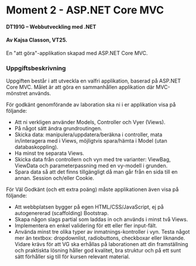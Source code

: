 # Moment 2 - ASP.NET Core MVC
#### DT191G – Webbutveckling med .NET
#### Av Kajsa Classon, VT25.

En "att göra"-applikation skapad med ASP.NET Core MVC.

### Uppgiftsbeskrivning
Uppgiften består i att utveckla en valfri applikation, baserad på ASP.NET Core MVC. Målet är att göra en sammanhållen applikation där MVC-mönstret används.

För godkänt genomförande av laboration ska ni i er applikation visa på följande:
* Att ni verkligen använder Models, Controller och Vyer (Views).
* På något sätt ändra grundroutingen.
* Skicka data: manipulera/uppdatera/beräkna i controller, mata in/interagera med i Views, möjligtvis spara/hämta i Model (utan databaskoppling).
* Ha minst tre separata Views.
* Skicka data från controllern och vyn med tre varianter: ViewBag, ViewData och parameterpassning med en vy-modell i grunden.
* Spara data så att det finns tillgängligt då man går från en sida till en annan. Session och/eller Cookie.

För Väl Godkänt (och ett extra poäng) måste applikationen även visa på följande:
* Att webbplatsen bygger på egen HTML/CSS/JavaScript, ej på autogenererad (scaffolding) Bootstrap.
* Skapa någon slags partial som laddas in och används i minst två Views.
* Implementera en enkel validering för ett eller fler input-fält.
* Använda minst tre olika typer av inmatnings-kontroller i vyn. Testa något mer än textbox: dropdownlist, radiobuttons, checkboxar eller liknande.
Vidare krävs för att VG ska erhållas på laborationen att din framställning och praktiskta lösning håller god kvalitet, bra struktur och på ett sunt sätt förhåller sig till för kursen relevant material.
